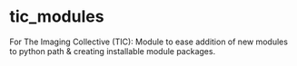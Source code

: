 # tic_modules
For The Imaging Collective (TIC): Module to ease addition of new modules to python path &amp; creating installable module packages.
